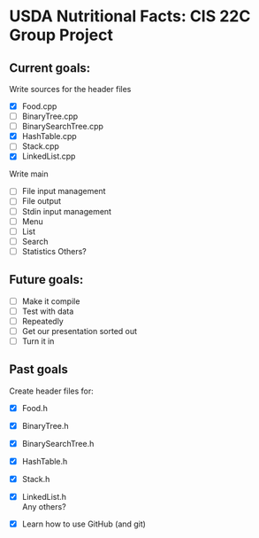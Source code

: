 # USDA Nutritional Facts: CIS 22C Group Project

**Current goals:**
-----------------
Write sources for the header files
 - [x] Food.cpp
 - [ ] BinaryTree.cpp
 - [ ] BinarySearchTree.cpp 
 - [x] HashTable.cpp
 - [ ] Stack.cpp
 - [x] LinkedList.cpp  
  
Write main  
 - [ ] File input management  
 - [ ] File output  
 - [ ] Stdin input management  
 - [ ] Menu  
 - [ ] List
 - [ ] Search
 - [ ] Statistics
 Others?  
  
**Future goals:**
-----------------
- [ ] Make it compile  
- [ ] Test with data  
- [ ] Repeatedly  
- [ ] Get our presentation sorted out  
- [ ] Turn it in  

**Past goals**
--------------
Create header files for:  
 - [x] Food.h
 - [x] BinaryTree.h
 - [x] BinarySearchTree.h 
 - [x] HashTable.h
 - [x] Stack.h
 - [x] LinkedList.h  
Any others?  
  
- [x] Learn how to use GitHub (and git)
